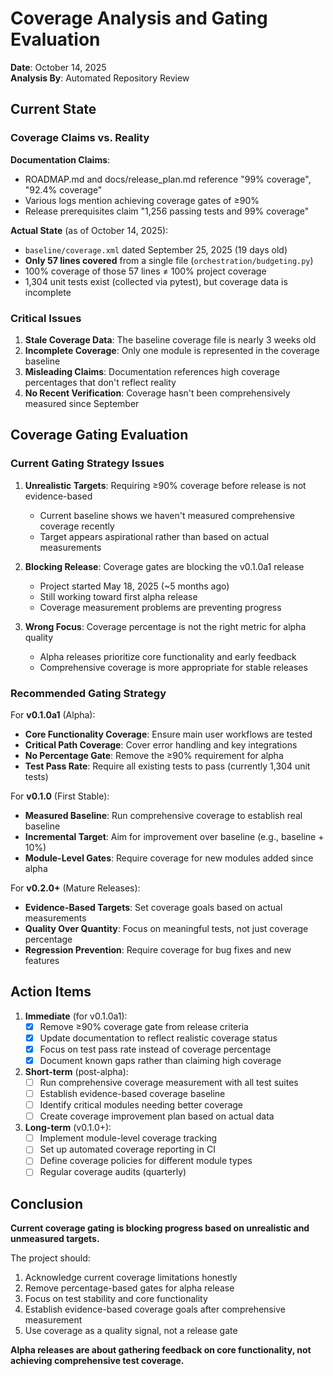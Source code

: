 # Coverage Analysis and Gating Evaluation

**Date**: October 14, 2025  
**Analysis By**: Automated Repository Review

## Current State

### Coverage Claims vs. Reality

**Documentation Claims**:
- ROADMAP.md and docs/release_plan.md reference "99% coverage", "92.4% coverage"
- Various logs mention achieving coverage gates of ≥90%
- Release prerequisites claim "1,256 passing tests and 99% coverage"

**Actual State** (as of October 14, 2025):
- `baseline/coverage.xml` dated September 25, 2025 (19 days old)
- **Only 57 lines covered** from a single file (`orchestration/budgeting.py`)
- 100% coverage of those 57 lines ≠ 100% project coverage
- 1,304 unit tests exist (collected via pytest), but coverage data is incomplete

### Critical Issues

1. **Stale Coverage Data**: The baseline coverage file is nearly 3 weeks old
2. **Incomplete Coverage**: Only one module is represented in the coverage baseline
3. **Misleading Claims**: Documentation references high coverage percentages that don't reflect reality
4. **No Recent Verification**: Coverage hasn't been comprehensively measured since September

## Coverage Gating Evaluation

### Current Gating Strategy Issues

1. **Unrealistic Targets**: Requiring ≥90% coverage before release is not evidence-based
   - Current baseline shows we haven't measured comprehensive coverage recently
   - Target appears aspirational rather than based on actual measurements

2. **Blocking Release**: Coverage gates are blocking the v0.1.0a1 release
   - Project started May 18, 2025 (~5 months ago)
   - Still working toward first alpha release
   - Coverage measurement problems are preventing progress

3. **Wrong Focus**: Coverage percentage is not the right metric for alpha quality
   - Alpha releases prioritize core functionality and early feedback
   - Comprehensive coverage is more appropriate for stable releases

### Recommended Gating Strategy

For **v0.1.0a1** (Alpha):
- **Core Functionality Coverage**: Ensure main user workflows are tested
- **Critical Path Coverage**: Cover error handling and key integrations
- **No Percentage Gate**: Remove the ≥90% requirement for alpha
- **Test Pass Rate**: Require all existing tests to pass (currently 1,304 unit tests)

For **v0.1.0** (First Stable):
- **Measured Baseline**: Run comprehensive coverage to establish real baseline
- **Incremental Target**: Aim for improvement over baseline (e.g., baseline + 10%)
- **Module-Level Gates**: Require coverage for new modules added since alpha

For **v0.2.0+** (Mature Releases):
- **Evidence-Based Targets**: Set coverage goals based on actual measurements
- **Quality Over Quantity**: Focus on meaningful tests, not just coverage percentage
- **Regression Prevention**: Require coverage for bug fixes and new features

## Action Items

1. **Immediate** (for v0.1.0a1):
   - [x] Remove ≥90% coverage gate from release criteria
   - [x] Update documentation to reflect realistic coverage status
   - [x] Focus on test pass rate instead of coverage percentage
   - [x] Document known gaps rather than claiming high coverage

2. **Short-term** (post-alpha):
   - [ ] Run comprehensive coverage measurement with all test suites
   - [ ] Establish evidence-based coverage baseline
   - [ ] Identify critical modules needing better coverage
   - [ ] Create coverage improvement plan based on actual data

3. **Long-term** (v0.1.0+):
   - [ ] Implement module-level coverage tracking
   - [ ] Set up automated coverage reporting in CI
   - [ ] Define coverage policies for different module types
   - [ ] Regular coverage audits (quarterly)

## Conclusion

**Current coverage gating is blocking progress based on unrealistic and unmeasured targets.**

The project should:
1. Acknowledge current coverage limitations honestly
2. Remove percentage-based gates for alpha release
3. Focus on test stability and core functionality
4. Establish evidence-based coverage goals after comprehensive measurement
5. Use coverage as a quality signal, not a release gate

**Alpha releases are about gathering feedback on core functionality, not achieving comprehensive test coverage.**

